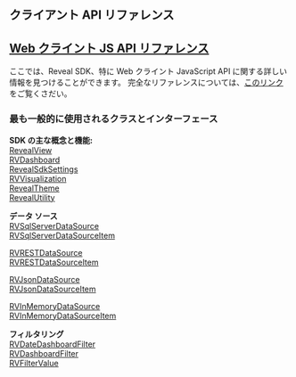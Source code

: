## クライアント API リファレンス

<h2><a href="/api/javascript/latest/" target="_blank" rel="noopener\">Web クライント JS API リファレンス</a></h2>
ここでは、Reveal SDK、特に Web クライント JavaScript API に関する詳しい情報を見つけることができます。
完全なリファレンスについては、<a href="/api/javascript/latest/" target="_blank" rel="noopener\">このリンク</a>をご覧くさだい。

### 最も一般的に使用されるクラスとインターフェース  

**SDK の主な概念と機能:**  
<a href="/api/javascript/latest/classes/revealview.html" target="_blank" rel="noopener\">RevealView</a>   
<a href="/api/javascript/latest/classes/rvdashboard.html" target="_blank" rel="noopener\">RVDashboard</a>  
<a href="/api/javascript/latest/classes/revealsdksettings.html" target="_blank" rel="noopener\">RevealSdkSettings</a>  
<a href="/api/javascript/latest/classes/rvvisualization.html" target="_blank" rel="noopener\">RVVisualization</a>  
<a href="/api/javascript/latest/classes/revealtheme.html" target="_blank" rel="noopener\">RevealTheme</a>  
<a href="/api/javascript/latest/classes/revealutility.html" target="_blank" rel="noopener\">RevealUtility</a>  

**データ ソース**  
<a href="/api/javascript/latest/classes/rvsqlserverdatasource.html" target="_blank" rel="noopener\">RVSqlServerDataSource</a>  
<a href="/api/javascript/latest/classes/rvsqlserverdatasourceitem.html" target="_blank" rel="noopener\">RVSqlServerDataSourceItem</a>

<a href="/api/javascript/latest/classes/rvrestdatasource.html" target="_blank" rel="noopener\">RVRESTDataSource</a>  
<a href="/api/javascript/latest/classes/rvrestdatasourceitem.html" target="_blank" rel="noopener\">RVRESTDataSourceItem</a>

<a href="/api/javascript/latest/classes/rvjsondatasource.html" target="_blank" rel="noopener\">RVJsonDataSource</a>  
<a href="/api/javascript/latest/classes/rvjsondatasourceitem.html" target="_blank" rel="noopener\">RVJsonDataSourceItem</a>
 
<a href="/api/javascript/latest/classes/rvinmemorydatasource.html" target="_blank" rel="noopener\">RVInMemoryDataSource</a>  
<a href="/api/javascript/latest/classes/rvinmemorydatasourceitem.html" target="_blank" rel="noopener\">RVInMemoryDataSourceItem</a>  

**フィルタリング**  
<a href="/api/javascript/latest/classes/rvdatedashboardfilter.html" target="_blank" rel="noopener\">RVDateDashboardFilter</a>  
<a href="/api/javascript/latest/classes/rvdashboardfilter.html" target="_blank" rel="noopener\">RVDashboardFilter</a>  
<a href="/api/javascript/latest/classes/rvfiltervalue.html" target="_blank" rel="noopener\">RVFilterValue</a>  



